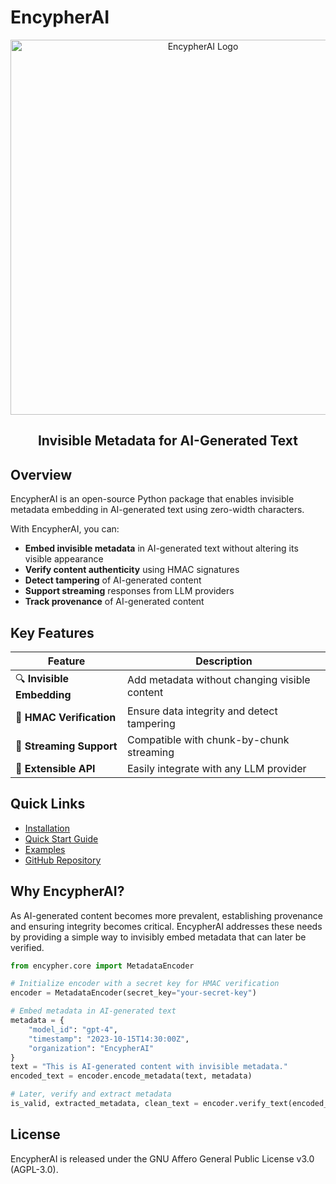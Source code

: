 # EncypherAI

<div align="center">
  <img src="../../assets/horizontal-logo.png" alt="EncypherAI Logo" width="600"/>
  <h2>Invisible Metadata for AI-Generated Text</h2>
</div>

## Overview

EncypherAI is an open-source Python package that enables invisible metadata embedding in AI-generated text using zero-width characters.

With EncypherAI, you can:

- **Embed invisible metadata** in AI-generated text without altering its visible appearance
- **Verify content authenticity** using HMAC signatures
- **Detect tampering** of AI-generated content
- **Support streaming** responses from LLM providers
- **Track provenance** of AI-generated content

## Key Features

| Feature | Description |
|---------|-------------|
| 🔍 **Invisible Embedding** | Add metadata without changing visible content |
| 🔐 **HMAC Verification** | Ensure data integrity and detect tampering |
| 🌊 **Streaming Support** | Compatible with chunk-by-chunk streaming |
| 🔄 **Extensible API** | Easily integrate with any LLM provider |

## Quick Links

- [Installation](getting-started/installation.md)
- [Quick Start Guide](getting-started/quickstart.md)
- [Examples](examples/jupyter.md)
- [GitHub Repository](https://github.com/encypherai/encypher-ai)

## Why EncypherAI?

As AI-generated content becomes more prevalent, establishing provenance and ensuring integrity becomes critical. EncypherAI addresses these needs by providing a simple way to invisibly embed metadata that can later be verified.

```python
from encypher.core import MetadataEncoder

# Initialize encoder with a secret key for HMAC verification
encoder = MetadataEncoder(secret_key="your-secret-key")

# Embed metadata in AI-generated text
metadata = {
    "model_id": "gpt-4",
    "timestamp": "2023-10-15T14:30:00Z",
    "organization": "EncypherAI"
}
text = "This is AI-generated content with invisible metadata."
encoded_text = encoder.encode_metadata(text, metadata)

# Later, verify and extract metadata
is_valid, extracted_metadata, clean_text = encoder.verify_text(encoded_text)
```

## License

EncypherAI is released under the GNU Affero General Public License v3.0 (AGPL-3.0).

